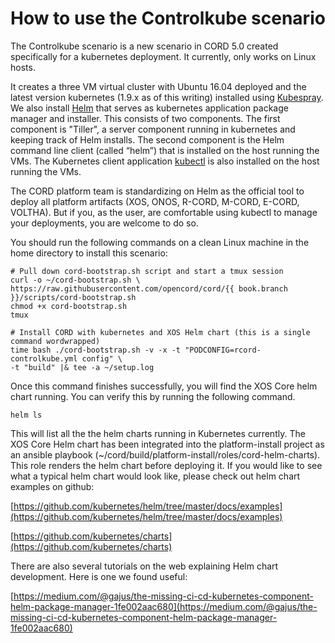 # How to use the Controlkube scenario

The Controlkube scenario is a new scenario in CORD 5.0 created
specifically for a kubernetes deployment. It currently, only works on Linux hosts.

It creates a three VM virtual cluster with Ubuntu 16.04 deployed
and the latest version kubernetes (1.9.x as of this writing) installed
using [Kubespray](https://github.com/kubernetes-incubator/kubespray). We
also install [Helm](https://github.com/kubernetes/helm) that serves as
kubernetes application package manager and installer. This consists of
two components. The first component is "Tiller", a server component
running in kubernetes and keeping track of Helm installs. The second
component is the Helm command line client (called “helm”) that is
installed on the host running the VMs. The Kubernetes client
application [kubectl](https://kubernetes.io/docs/reference/kubectl/overview/)
is also installed on the host running the VMs.

The CORD platform team is standardizing on Helm as the official tool to
deploy all platform artifacts (XOS, ONOS, R-CORD, M-CORD, E-CORD, VOLTHA).
But if you, as the user, are comfortable using kubectl to manage your
deployments, you are welcome to do so.

You should run the following commands on a clean Linux machine in the
home directory to install this scenario:

```
# Pull down cord-bootstrap.sh script and start a tmux session
curl -o ~/cord-bootstrap.sh \
https://raw.githubusercontent.com/opencord/cord/{{ book.branch }}/scripts/cord-bootstrap.sh
chmod +x cord-bootstrap.sh
tmux
```

```
# Install CORD with kubernetes and XOS Helm chart (this is a single command wordwrapped)
time bash ./cord-bootstrap.sh -v -x -t "PODCONFIG=rcord-controlkube.yml config" \
-t "build" |& tee -a ~/setup.log
```

Once this command finishes successfully, you will find the XOS Core
helm chart running. You can verify this by running the following command.

`helm ls`

This will list all the the helm charts running in Kubernetes currently.
The XOS Core Helm chart has been integrated into the platform-install
project as an ansible playbook (~/cord/build/platform-install/roles/cord-helm-charts).
This role renders the helm chart before deploying it. If you would
like to see what a typical helm chart would look like, please check
out helm chart examples on github:

[https://github.com/kubernetes/helm/tree/master/docs/examples](https://github.com/kubernetes/helm/tree/master/docs/examples)

[https://github.com/kubernetes/charts](https://github.com/kubernetes/charts)

There are also several tutorials on the web explaining Helm chart
development. Here is one we found useful:

[https://medium.com/@gajus/the-missing-ci-cd-kubernetes-component-helm-package-manager-1fe002aac680](https://medium.com/@gajus/the-missing-ci-cd-kubernetes-component-helm-package-manager-1fe002aac680)

